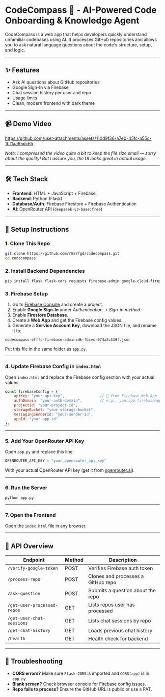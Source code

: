 # CodeCompass 🧭 - AI-Powered Code Onboarding & Knowledge Agent

CodeCompass is a web app that helps developers quickly understand unfamiliar codebases using AI. It processes GitHub repositories and allows you to ask natural language questions about the code's structure, setup, and logic.

---

## ✨ Features

- Ask AI questions about GitHub repositories  
- Google Sign-In via Firebase  
- Chat session history per user and repo  
- Usage limits  
- Clean, modern frontend with dark theme  

---


## 📹 Demo Video



https://github.com/user-attachments/assets/110d9f36-a7e0-45fc-a55c-1bf1aa65dc65



*Note: I compressed the video quite a bit to keep the file size small — sorry about the quality! But I assure you, the UI looks great in actual usage.*

---

## 🛠 Tech Stack

- **Frontend**: HTML + JavaScript + Firebase  
- **Backend**: Python (Flask)  
- **Database/Auth**: Firebase Firestore + Firebase Authentication  
- **AI**: OpenRouter API (`deepseek-v3-base:free`)  

---

## 🔧 Setup Instructions

### 1. Clone This Repo

```bash
git clone https://github.com/r88rfgd/codecompass.git
cd codecompass
```

### 2. Install Backend Dependencies

```bash
pip install flask flask-cors requests firebase-admin google-cloud-firestore uuid
```

### 3. Firebase Setup

1. Go to [Firebase Console](https://console.firebase.google.com/) and create a project.  
2. Enable **Google Sign-In** under *Authentication → Sign-in method*.  
3. Enable **Firestore Database**.  
4. Create a **Web App** and get the Firebase config values.  
5. Generate a **Service Account Key**, download the JSON file, and rename it to:

```
codecompass-efffc-firebase-adminsdk-fbsvc-074a2c539f.json
```

Put this file in the same folder as `app.py`.

---

### 4. Update Firebase Config in `index.html`

Open `index.html` and replace the Firebase config section with your actual values:

```js
const firebaseConfig = {
    apiKey: "your-api-key",                // 🔑 from Firebase Web App
    authDomain: "your-auth-domain",        // e.g., yourapp.firebaseapp.com
    projectId: "your-project-id",
    storageBucket: "your-storage-bucket",
    messagingSenderId: "your-sender-id",
    appId: "your-app-id"
};
```

---

### 5. Add Your OpenRouter API Key

Open `app.py` and replace this line:

```python
OPENROUTER_API_KEY = "your_openrouter_api_key"
```

With your actual OpenRouter API key (get it from [openrouter.ai](https://openrouter.ai/)).

---

### 6. Run the Server

```bash
python app.py
```

---

### 7. Open the Frontend

Open the `index.html` file in any browser.

---

## 📡 API Overview

| Endpoint                    | Method | Description                         |
|----------------------------|--------|-------------------------------------|
| `/verify-google-token`     | POST   | Verifies Firebase auth token        |
| `/process-repo`            | POST   | Clones and processes a GitHub repo  |
| `/ask-question`            | POST   | Submits a question about the repo   |
| `/get-user-processed-repos`| GET    | Lists repos user has processed      |
| `/get-user-chat-sessions`  | GET    | Lists chat sessions by repo         |
| `/get-chat-history`        | GET    | Loads previous chat history         |
| `/health`                  | GET    | Health check for backend            |

---

## 🧠 Troubleshooting

- **CORS errors?** Make sure `Flask-CORS` is imported and `CORS(app)` is in `app.py`.  
- **Blank screen?** Check browser console for Firebase config issues.  
- **Repo fails to process?** Ensure the GitHub URL is public or use a PAT.  
